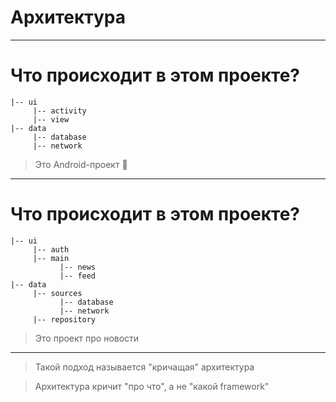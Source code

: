 <!-- .slide:    data-background-color="#699f00" -->
<!-- .slide:    class="center center-horizontal" -->
<!-- .slide:    data-transition="convex" -->

# Архитектура

---

<!-- .slide:    class="center-horizontal" -->
<!-- .slide:    data-transition="convex-in fade-out" -->

# Что происходит в этом проекте?

```text
|-- ui
     |-- activity
     |-- view
|-- data
     |-- database
     |-- network
```

> Это Android-проект 🤔

<!-- .element: class="fragment" data-fragment-index="1" -->

------

<!-- .slide:    class="center-horizontal" -->
<!-- .slide:    data-transition="fade-in slide-out" -->

# Что происходит в этом проекте?

```text
|-- ui
     |-- auth
     |-- main
           |-- news
           |-- feed
|-- data
     |-- sources
           |-- database
           |-- network
     |-- repository
```

> Это проект про новости

<!-- .element: class="fragment" data-fragment-index="1" -->

---

<!-- .slide:    class="center center-horizontal" -->
<!-- .slide:    data-transition="slide-in convex-out" -->

> Такой подход называется "кричащая" архитектура

<!-- .element: class="noveo-info" -->

> Архитектура кричит "про что", а не "какой framework"

<!-- .element: class="fragment" data-fragment-index="1" -->
